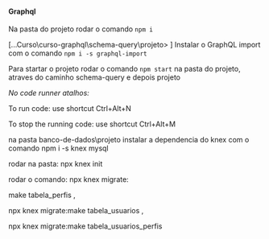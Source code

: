 #### Graphql

Na pasta do projeto rodar o comando `npm i`

[...Curso\curso-graphql\schema-query\projeto>
]
Instalar o GraphQL import com o comando  `npm i -s graphql-import`

Para startar o projeto rodar o comando `npm start` na pasta do projeto, atraves do caminho schema-query e depois projeto 

*No code runner atalhos:* 

To run code:
use shortcut Ctrl+Alt+N

To stop the running code:
use shortcut Ctrl+Alt+M

na pasta banco-de-dados\projeto instalar a dependencia do knex com o comando npm i -s knex mysql

rodar na pasta: npx knex init

rodar o comando: npx knex migrate:

make tabela_perfis ,

npx knex migrate:make tabela_usuarios ,

npx knex migrate:make tabela_usuarios_perfis
